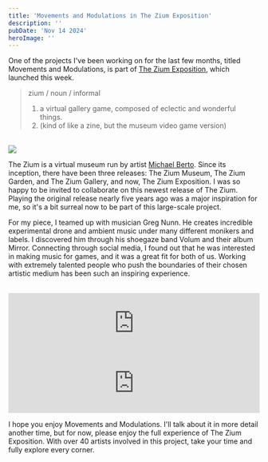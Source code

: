 ```yaml
---
title: 'Movements and Modulations in The Zium Exposition'
description: ''
pubDate: 'Nov 14 2024'
heroImage: ''
---
```



One of the projects I've been working on for the last few months, titled Movements and Modulations, is part of [The Zium Exposition](https://theziumsociety.itch.io/the-zium-exposition), which launched this week.

>zium / noun / informal
>1. a virtual gallery game, composed of eclectic and wonderful things.
>2. (kind of like a zine, but the museum video game version)

<br>


<img src="/movements-modulations-image-1.webp"/>


The Zium is a virtual museum run by artist [Michael Berto](https://pawsmenu.info/). Since its inception, there have been three releases: The Zium Museum, The Zium Garden, and The Zium Gallery, and now, The Zium Exposition. I was so happy to be invited to collaborate on this newest release of The Zium. Playing the original release nearly five years ago was a major inspiration for me, so it's a bit surreal now to be part of this large-scale project.

For my piece, I teamed up with musician Greg Nunn. He creates incredible experimental drone and ambient music under many different monikers and labels. I discovered him through his shoegaze band Volum and their album Mirror. Connecting through social media, I found out that he was interested in making music for games, and it was a great fit for both of us. Working with extremely talented people who push the boundaries of their chosen artistic medium has been such an inspiring experience.

<br>

<iframe style="border: 0; width: 100%; height: 120px;" src="https://bandcamp.com/EmbeddedPlayer/album=4018784947/size=large/bgcol=ffffff/linkcol=0687f5/tracklist=false/artwork=small/transparent=true/" seamless><a href="https://vollamswc.bandcamp.com/album/mirror">Mirror by Vollam</a></iframe> <iframe style="border: 0; width: 100%; height: 120px;" src="https://bandcamp.com/EmbeddedPlayer/album=4017565884/size=large/bgcol=ffffff/linkcol=0687f5/tracklist=false/artwork=small/transparent=true/" seamless><a href="https://glacialanatomy.bandcamp.com/album/radiology-noise">Radiology Noise by Glacial Anatomy</a></iframe>

<br>

I hope you enjoy Movements and Modulations. I'll talk about it in more detail another time, but for now, please enjoy the full experience of The Zium Exposition. With over 40 artists involved in this project, take your time and fully explore every corner.







